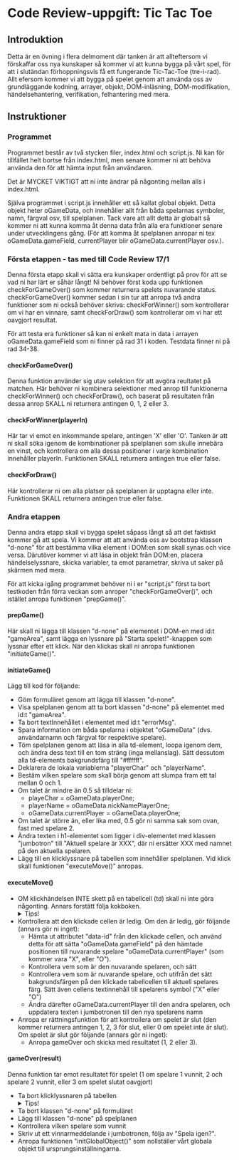 # Code Review-uppgift: Tic Tac Toe

## Introduktion

Detta är en övning i flera delmoment där tanken är att allteftersom vi förskaffar oss nya kunskaper så kommer vi att kunna bygga på vårt spel, för att i slutändan förhoppningsvis få ett fungerande Tic-Tac-Toe (tre-i-rad).
Allt efersom kommer vi att bygga på spelet genom att använda oss av grundläggande kodning, arrayer, objekt, DOM-inläsning, DOM-modifikation, händelsehantering, verifikation, felhantering med mera.

## Instruktioner

### Programmet

Programmet består av två stycken filer, index.html och script.js. Ni kan för tillfället helt bortse från index.html, men senare kommer ni att behöva använda den för att hämta input från användaren.

Det är MYCKET VIKTIGT att ni inte ändrar på någonting mellan alls i index.html.

Själva programmet i script.js innehåller ett så kallat global objekt. Detta objekt heter oGameData, och innehåller allt från båda spelarnas symboler, namn, färgval osv, till spelplanen. Tack vare att allt detta är globalt så kommer ni att kunna komma åt denna data från alla era funktioner senare under utvecklingens gång. (För att komma åt spelplanen anropar ni tex oGameData.gameField, currentPlayer blir oGameData.currentPlayer osv.).

### Första etappen - tas med till Code Review 17/1

Denna första etapp skall vi sätta era kunskaper ordentligt på prov för att se vad ni har lärt er såhär långt! Ni behöver först koda upp funktionen checkForGameOver() som kommer returnera spelets nuvarande status. checkForGameOver() kommer sedan i sin tur att anropa två andra funktioner som ni också behöver skriva: checkForWinner() som kontrollerar om vi har en vinnare, samt checkForDraw() som kontrollerar om vi har ett oavgjort resultat.

För att testa era funktioner så kan ni enkelt mata in data i arrayen oGameData.gameField som ni finner på rad 31 i koden. Testdata finner ni på rad 34-38.

#### checkForGameOver()

Denna funktion använder sig utav selektion för att avgöra reultatet på matchen. Här behöver ni kombinera selektioner med anrop till funktionerna checkForWinner() och checkForDraw(), och baserat på resultaten från dessa anrop SKALL ni returnera antingen 0, 1, 2 eller 3.

#### checkForWinner(playerIn)

Här tar vi emot en inkommande spelare, antingen 'X' eller 'O'. Tanken är att ni skall söka igenom de kombinationer på spelplanen som skulle innebära en vinst, och kontrollera om alla dessa positioner i varje kombination innehåller playerIn.
Funktionen SKALL returnera antingen true eller false.

#### checkForDraw()

Här kontrollerar ni om alla platser på spelplanen är upptagna eller inte.
Funktionen SKALL returnera antingen true eller false.

### Andra etappen
Denna andra etapp skall vi bygga spelet såpass långt så att det faktiskt kommer gå att spela. Vi kommer att att använda oss av bootstrap klassen "d-none" för att bestämma vilka element i DOM:en som skall synas och vice versa. Därutöver kommer vi att läsa in objekt från DOM:en, placera händelselyssnare, skicka variabler, ta emot parametrar, skriva ut saker på skärmen med mera.

För att kicka igång programmet behöver ni i er "script.js" först ta bort testkoden från förra veckan som anroper "checkForGameOver()", och istället anropa funktionen "prepGame()".

#### prepGame()
Här skall ni lägga till klassen "d-none" på elementet i DOM-en med id:t "gameArea", samt lägga en lyssnare på "Starta spelet!"-knappen som lyssnar efter ett klick. När den klickas skall ni anropa funktionen "initiateGame()".

#### initiateGame()
Lägg till kod för följande:
* Göm formuläret genom att lägga till klassen "d-none".
* Visa spelplanen genom att ta bort klassen "d-none" på elementet med id:t "gameArea".
* Ta bort textInnehållet i elementet med id:t "errorMsg".
* Spara information om båda spelarna i objektet "oGameData" (dvs. användarnamn och färgval för respektive spelare).
* Töm spelplanen genom att läsa in alla td-element, loopa igenom dem, och ändra dess text till en tom sträng (inga mellanslag). Sätt dessutom alla td-elements bakgrundsfärg till "#ffffff".
* Deklarera de lokala variablerna "playerChar" och "playerName".
* Bestäm vilken spelare som skall börja genom att slumpa fram ett tal mellan 0 och 1.
* Om talet är mindre än 0.5 så tilldelar ni:
    - playeChar = oGameData.playerOne;
    - playerName = oGameData.nickNamePlayerOne;
    - oGameData.currentPlayer = oGameData.playerOne;
* Om talet är större än, eller lika med, 0.5 gör ni samma sak som ovan, fast med spelare 2.
* Ändra texten i h1-elementet som ligger i div-elementet med klassen "jumbotron" till "Aktuell spelare är XXX", där ni ersätter XXX med namnet på den aktuella spelaren.
* Lägg till en klicklyssnare på tabellen som innehåller spelplanen. Vid klick skall funktionen "executeMove()" anropas.

#### executeMove()
* OM klickhändelsen INTE skett på en tabellcell (td) skall ni inte göra någonting. Annars forstätt följa kokboken.
  <details>
    <summary>Tips!</summary>
    event.target.tagName ger er namnet på elementet som klickades.
  </details>
* Kontrollera att den klickade cellen är ledig. Om den är ledig, gör följande (annars gör ni inget):
    - Hämta ut attributet "data-id" från den klickade cellen, och använd detta för att sätta "oGameData.gameField" på den hämtade positionen till nuvarande spelare "oGameData.currentPlayer" (som kommer vara "X", eller "O").
    - Kontrollera vem som är den nuvarande spelaren, och sätt
    - Kontrollera vem som är nuvarande spelare, och utifrån det sätt bakgrundsfärgen på den klickade tabellcellen till aktuell spelares färg. Sätt även cellens textinnehåll till spelarens symbol ("X" eller "O")
    - Ändra därefter oGameData.currentPlayer till den andra spelaren, och uppdatera texten i jumbotronen till den nya spelarens namn
* Anropa er rättningsfunktion för att kontrollera om spelet är slut (den kommer returnera antingen 1, 2, 3 för slut, eller 0 om spelet inte är slut). Om spelet är slut gör följande (annars gör ni inget):
    - Anropa gameOver och skicka med resultatet (1, 2 eller 3).

#### gameOver(result)
Denna funktion tar emot resultatet för spelet (1 om spelare 1 vunnit, 2 och spelare 2 vunnit, eller 3 om spelet slutat oavgjort)
* Ta bort klicklyssnaren på tabellen
  <details>
    <summary>Tips!</summary>
    Googla metoden removeEventListener()!
  </details>
* Ta bort klassen "d-none" på formuläret
* Lägg till klassen "d-none" på spelplanen
* Kontrollera vilken spelare som vunnit
* Skriv ut ett vinnarmeddelande i jumbotronen, följa av "Spela igen?".
* Anropa funktionen "initGlobalObject()" som nollställer vårt globala objekt till ursprungsinställningarna.

